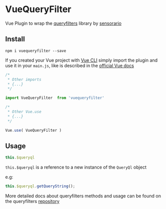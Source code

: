 # VueQueryFilter
Vue Plugin to wrap the [queryfilters](https://github.com/sensorario/queryfilters) library by [sensorario](https://github.com/sensorario)

## Install
`npm i vuequeryfilter --save`

If you created your Vue project with [Vue CLI](https://cli.vuejs.org/)
simply import the plugin and use it in your `main.js`, like is described in the [official Vue docs](https://vuejs.org/v2/guide/plugins.html)

``` javascript
/*
 * Other imports
 * {...}
 */

import VueQueryFilter  from 'vuequeryfilter'

/*
 * Other Vue.use
 * {...}
 */

Vue.use( VueQueryFilter )
```

## Usage

``` javascript
this.$queryql
```

`this.$queryql` is a reference to a new instance of the `QueryQl` object

e.g:

``` javascript
this.$queryql.getQueryString();
```
More detailed docs about queryfilters methods and usage can be found on the queryfilters [repository](https://github.com/sensorario/queryfilters)


